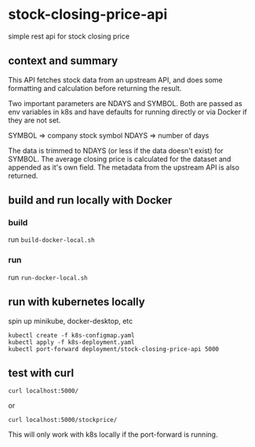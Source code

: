 # stock-closing-price-api

simple rest api for stock closing price

## context and summary

This API fetches stock data from an upstream API, and does some formatting and calculation before returning the result.

Two important parameters are NDAYS and SYMBOL. Both are passed as env variables in k8s and have defaults for running directly or via Docker if they are not set.

SYMBOL => company stock symbol
NDAYS => number of days

The data is trimmed to NDAYS (or less if the data doesn't exist) for SYMBOL. The average closing price is calculated for the dataset and appended as it's own field.
The metadata from the upstream API is also returned.

## build and run locally with Docker

### build

run `build-docker-local.sh`

### run

run `run-docker-local.sh`

## run with kubernetes locally

spin up minikube, docker-desktop, etc

```
kubectl create -f k8s-configmap.yaml
kubectl apply -f k8s-deployment.yaml
kubectl port-forward deployment/stock-closing-price-api 5000
```
## test with curl

```
curl localhost:5000/
```

or

```
curl localhost:5000/stockprice/
```

This will only work with k8s locally if the port-forward is running.

